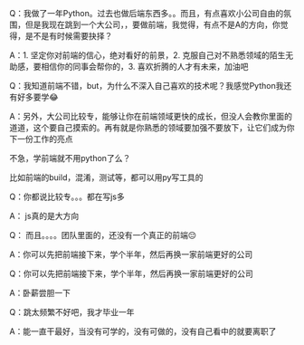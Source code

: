 Q：我做了一年Python。过去也做后端东西多。。而且，有点喜欢小公司自由的氛围，但是我现在跳到一个大公司，，要做前端，我觉得，有点不是A的方向，你觉得，是不是有时候需要抉择？

A：1. 坚定你对前端的信心，绝对看好的前景，2. 克服自己对不熟悉领域的陌生无助感，要相信你的同事会帮你的，3. 喜欢折腾的人才有未来，加油吧

Q：我知道前端不错，but，为什么不深入自己喜欢的技术呢？我感觉Python我还有好多要学😂

A：另外，大公司比较专，能够让你在前端领域更快的成长，但没人会教你里面的道道，这个要自己摸索的。再有就是你熟悉的领域要加强不要放下，让它们成为你下一份工作的亮点

不急，学前端就不用python了么？

比如前端的build，混淆，测试等，都可以用py写工具的

Q：你都说比较专。。。都在写js多

A： js真的是大方向

Q： 而且。。。。团队里面的，还没有一个真正的前端😔

A：你可以先把前端接下来，学个半年，然后再换一家前端更好的公司

Q：你可以先把前端接下来，学个半年，然后再换一家前端更好的公司

A：卧薪尝胆一下

Q：跳太频繁不好吧，我才毕业一年

A：能一直干最好，当没有可学的，没有可做的，没有自己看中的就要离职了